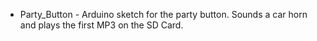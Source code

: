 * Party_Button - Arduino sketch for the party button. Sounds a car horn and plays the first MP3 on the SD Card.